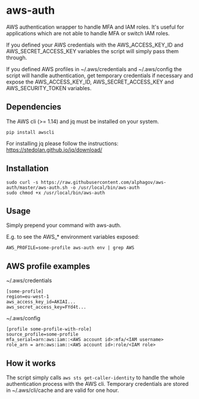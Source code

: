 # aws-auth

AWS authentication wrapper to handle MFA and IAM roles. It's useful for applications which are not able to handle MFA or switch IAM roles.

If you defined your AWS credentials with the AWS_ACCESS_KEY_ID and AWS_SECRET_ACCESS_KEY variables the script will simply pass them through.

If you defined AWS profiles in ~/.aws/credentials and ~/.aws/config the script will handle authentication, get temporary credentials if necessary and expose the AWS_ACCESS_KEY_ID, AWS_SECRET_ACCESS_KEY and AWS_SECURITY_TOKEN variables.

## Dependencies

The AWS cli (>= 1.14) and jq must be installed on your system.

```
pip install awscli
```

For installing jq please follow the instructions: https://stedolan.github.io/jq/download/

## Installation

```
sudo curl -s https://raw.githubusercontent.com/alphagov/aws-auth/master/aws-auth.sh -o /usr/local/bin/aws-auth
sudo chmod +x /usr/local/bin/aws-auth
```

## Usage

Simply prepend your command with aws-auth.

E.g. to see the AWS_* environment variables exposed:

```
AWS_PROFILE=some-profile aws-auth env | grep AWS
```

## AWS profile examples

~/.aws/credentials

```
[some-profile]
region=eu-west-1
aws_access_key_id=AKIAI...
aws_secret_access_key=FYd4t...
```

~/.aws/config

```
[profile some-profile-with-role]
source_profile=some-profile
mfa_serial=arn:aws:iam::<AWS account id>:mfa/<IAM username>
role_arn = arn:aws:iam::<AWS account id>:role/<IAM role>
```

## How it works

The script simply calls ```aws sts get-caller-identity``` to handle the whole authentication process with the AWS cli.
Temporary credentials are stored in ~/.aws/cli/cache and are valid for one hour.
